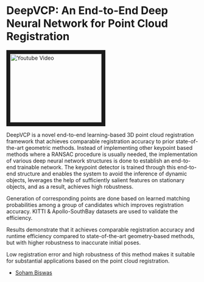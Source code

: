 # DeepVCP: An End-to-End Deep Neural Network for Point Cloud Registration

<a href="http://www.youtube.com/watch?feature=player_embedded&v=O9AMulNyrzY
" target="_blank"><img src="http://img.youtube.com/vi/O9AMulNyrzY/0.jpg" 
alt="Youtube Video" width="240" height="180" border="10" /></a>

DeepVCP is a novel end-to-end learning-based 3D point cloud registration framework that achieves comparable registration accuracy to prior state-of-the-art geometric methods. Instead of implementing other keypoint based methods where a RANSAC procedure is usually needed, the implementation of various deep neural network structures is done to establish an end-to-end trainable network. The keypoint detector is trained through this end-to-end structure and enables the system to avoid the inference of dynamic objects, leverages the help of sufficiently salient features on stationary objects, and as a result, achieves high robustness. 

Generation of corresponding points are done based on learned matching probabilities among a group of candidates which improves registration accuracy. KITTI & Apollo-SouthBay datasets are used to validate the efficiency.

Results demonstrate that it achieves comparable registration accuracy and runtime efficiency compared to state-of-the-art geometry-based methods, but with higher robustness to inaccurate initial poses. 

Low registration error and high robustness of this method makes it suitable for substantial applications based on the point cloud registration.

- [Soham Biswas](https://www.linkedin.com/in/soham-biswas-590784168/)
